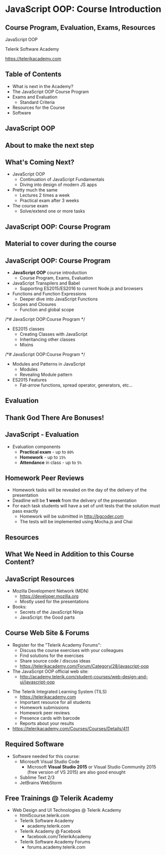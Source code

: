 <!-- section start -->
<!-- attr: { id:'', class:'slide-title', showInPresentation:true, hasScriptWrapper:true } -->
# JavaScript OOP: Course Introduction
## Course Program, Evaluation, Exams, Resources
<article class="signature">
	<p class="signature-course">JavaScript OOP</p>
	<p class="signature-initiative">Telerik Software Academy</p>
	<a href="https://telerikacademy.com" class="signature-link">https://telerikacademy.com</a>
</div>

<!-- section start -->
<!-- attr: { id:'', showInPresentation:true, hasScriptWrapper:true } -->
# Table of Contents
- What is next in the Academy?
- The JavaScript OOP Course Program
- Exams and Evaluation
  - Standard Criteria
- Resources for the Course
- Software

<!-- <img class="slide-image" showInPresentation="true" src="imgs\pic02.png" style="top:32.62%; left:65.02%; width:38.35%; z-index:-1" /> -->

<!-- section start -->
<!-- attr: { id:'', class:'slide-section', showInPresentation:true, hasScriptWrapper:true } -->
# JavaScript OOP
## About to make the next step

<!-- attr: { showInPresentation:true, hasScriptWrapper:true } -->
# What's Coming Next?
- JavaScript OOP
  - Continuation of JavaScript Fundamentals
  - Diving into design of modern JS apps
- Pretty much the same
  - Lectures 2 times a week
  - Practical exam after 3 weeks
- The course exam
  - Solve/extend one or more tasks

<!-- section start -->
<!-- attr: { id:'', class:'slide-section', showInPresentation:true, hasScriptWrapper:true } -->
# JavaScript OOP: Course Program
## Material to cover during the course

<!-- attr: { showInPresentation:true, hasScriptWrapper:true } -->
# JavaScript OOP: Course Program
- **JavaScript OOP** course introduction
  - Course Program, Exams, Evaluation
- JavaScript Transpilers and Babel
  - Supporting ES2015/ES2016 to current Node.js and browsers
- Functions and Function Expressions
  - Deeper dive into JavaScript Functions
- Scopes and Closures
  - Function and global scope

<!-- attr: { showInPresentation:true, hasScriptWrapper:true } -->
/*# JavaScript OOP:Course Program */

- ES2015 classes
  - Creating Classes with JavaScript
  - Inheritancing other classes
  - Mixins

<!-- attr: { showInPresentation:true, hasScriptWrapper:true } -->
/*# JavaScript OOP:Course Program */

- Modules and Patterns in JavaScript
  - Modules
  - Revealing Module pattern
- ES2015 Features
  - Fat-arrow functions, spread operator, generators, etc...

<!-- section start -->
<!-- attr: { id:'', class:'slide-section', showInPresentation:true, hasScriptWrapper:true } -->
# Evaluation
## Thank God There Are Bonuses!

<!-- attr: { showInPresentation:true, hasScriptWrapper:true } -->
# JavaScript - Evaluation
- Evaluation components
  - **Practical exam** - up to `80%`
  - **Homework** - up to `15%`
  - **Attendance** in class - up to `5%`

<!-- <img class="slide-image" showInPresentation="true" src="imgs\pic24.png" style="top:53.77%; left:58.01%; width:34.99%; z-index:-1" /> -->
<!-- <img class="slide-image" showInPresentation="true" src="imgs\pic25.png" style="top:53.77%; left:19.65%; width:28.21%; z-index:-1" /> -->

<!-- attr: { showInPresentation:true, hasScriptWrapper:true } -->
# Homework Peer Reviews
- Homework tasks will be revealed on the day of the delivery of the presentation
- Deadline will be **1** **week** from the delivery of the presentation
- For each task students will have a set of unit tests that the solution must pass exactly
  - Homework will be submitted in http://bgcoder.com
  - The tests will be implemented using Mocha.js and Chai

<!-- section start -->
<!-- attr: { id:'', class:'slide-section', showInPresentation:true, hasScriptWrapper:true } -->
# Resources
## What We Need in Addition to this Course Content?

<!-- attr: { showInPresentation:true, hasScriptWrapper:true } -->
# JavaScript Resources
- Mozilla Development Network (MDN)
  - https://developer.mozilla.org
  - Mostly used for the presentations
- Books:
  - Secrets of the JavaScript Ninja
  - JavaScript: the Good parts

<!-- attr: { showInPresentation:true, hasScriptWrapper:true } -->
# Course Web Site & Forums
- Register for the "Telerik Academy Forums":
  - Discuss the course exercises with your colleagues
  - Find solutions for the exercises
  - Share source code / discuss ideas
  - https://telerikacademy.com/Forum/Category/28/javascript-oop
- The JavaScript OOP official web site:
  - http://academy.telerik.com/student-courses/web-design-and-ui/javascript-oop

<!-- attr: { showInPresentation:true, hasScriptWrapper:true } -->
<!-- # Course Web Site & Forums -->
- The Telerik Integrated Learning System (TILS)
  - https://telerikacademy.com
  - Important resource for all students
  - Homework submissions
  - Homework peer reviews
  - Presence cards with barcode
  - Reports about your results
- https://telerikacademy.com/Courses/Courses/Details/411

<!-- <img class="slide-image" showInPresentation="true" src="imgs\pic34.png" style="top:38.79%; left:71.61%; width:34.79%; z-index:-1" /> -->

<!-- attr: { showInPresentation:true, hasScriptWrapper:true } -->
# Required Software
- Software needed for this course:
  - Microsoft Visual Studio Code
    - Microsoft **Visual Studio 2015** or Visual Studio Community 2015 (free version of VS 2015) are also good enought
  - Sublime Text 2/3
  - JetBrains WebStorm

<!-- <img class="slide-image" showInPresentation="true" src="imgs\pic35.png" style="top:63.47%; left:24.50%; width:59.61%; z-index:-1" /> -->
<!-- <img class="slide-image" showInPresentation="true" src="imgs\pic36.png" style="top:36.50%; left:76.72%; width:22.92%; z-index:-1" /> -->

<!-- section start -->
<!-- attr: { showInPresentation:true, hasScriptWrapper:true } -->
<!-- # JavaScript OOP - Course Introduction
## Questions -->

<!-- <img class="slide-image" showInPresentation="true" src="imgs\pic37.png" style="top:50.25%; left:38.83%; width:32.62%; z-index:-1" /> -->
<!-- <img class="slide-image" showInPresentation="true" src="imgs\pic38.png" style="top:15.78%; left:10.44%; width:17.19%; z-index:-1" /> -->
<!-- <img class="slide-image" showInPresentation="true" src="imgs\pic39.png" style="top:19.31%; left:85.21%; width:19.34%; z-index:-1" /> -->

<!-- attr: { showInPresentation:true, hasScriptWrapper:true } -->
# Free Trainings @ Telerik Academy
- Web Design and UI Technologies @ Telerik Academy
    - html5course.telerik.com
  - Telerik Software Academy
    - academy.telerik.com
  - Telerik Academy @ Facebook
    - facebook.com/TelerikAcademy
  - Telerik Software Academy Forums
    - forums.academy.telerik.com

<!-- <img class="slide-image" showInPresentation="true" src="imgs\pic40.png" style="top:13.79%; left:92.16%; width:13.45%; z-index:-1" /> -->
<!-- <img class="slide-image" showInPresentation="true" src="imgs\pic41.png" style="top:37.09%; left:68.14%; width:36.30%; z-index:-1" /> -->
<!-- <img class="slide-image" showInPresentation="true" src="imgs\pic42.png" style="top:58.79%; left:95.14%; width:10.85%; z-index:-1" /> -->
